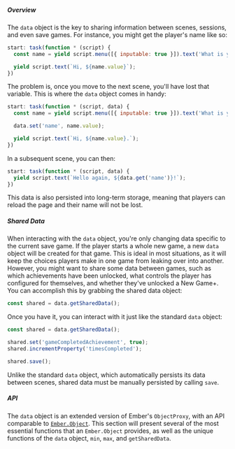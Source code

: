 ##### Overview

The `data` object is the key to sharing information between scenes, sessions, and even save games. For instance, you might get the player's name like so:

```js
start: task(function * (script) {
  const name = yield script.menu([{ inputable: true }]).text('What is your name?');

  yield script.text(`Hi, ${name.value}`);
})
```

The problem is, once you move to the next scene, you'll have lost that variable. This is where the `data` object comes in handy:

```js
start: task(function * (script, data) {
  const name = yield script.menu([{ inputable: true }]).text('What is your name?');

  data.set('name', name.value);

  yield script.text(`Hi, ${name.value}.`);
})
```

In a subsequent scene, you can then:

```js
start: task(function * (script, data) {
  yield script.text(`Hello again, ${data.get('name')}!`);
})
```

This data is also persisted into long-term storage, meaning that players can reload the page and their name will not be lost.

##### Shared Data

When interacting with the `data` object, you're only changing data specific to the current save game. If the player starts a whole new game, a new `data` object will be created for that game. This is ideal in most situations, as it will keep the choices players make in one game from leaking over into another. However, you might want to share some data between games, such as which achievements have been unlocked, what controls the player has configured for themselves, and whether they've unlocked a New Game+. You can accomplish this by grabbing the shared data object:

```js
const shared = data.getSharedData();
```

Once you have it, you can interact with it just like the standard `data` object:

```js
const shared = data.getSharedData();

shared.set('gameCompletedAchievement', true);
shared.incrementProperty('timesCompleted');

shared.save();
```

Unlike the standard `data` object, which automatically persists its data between scenes, shared data must be manually persisted by calling `save`.

##### API

The `data` object is an extended version of Ember's `ObjectProxy`, with an API comparable to [`Ember.Object`](http://emberjs.com/api/classes/Ember.Object.html). This section will present several of the most essential functions that an `Ember.Object` provides, as well as the unique functions of the `data` object, `min`, `max`, and `getSharedData`.
